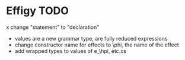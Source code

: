 # Effigy TODO

x change "statement" to "declaration"
- values are a new grammar type, are fully reduced expressions
- change constructor name for effects to \phi, the name of the effect
- add wrapped types to values of e_\hpi, etc.xs